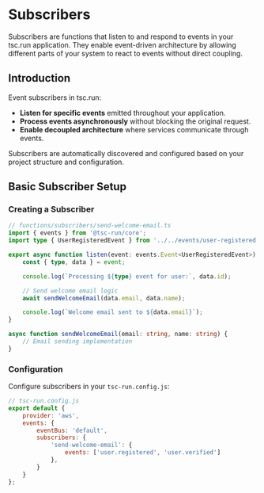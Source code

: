 # Subscribers

Subscribers are functions that listen to and respond to events in your tsc.run application. They enable event-driven architecture by allowing different parts of your system to react to events without direct coupling.

## Introduction

Event subscribers in tsc.run:

- **Listen for specific events** emitted throughout your application.
- **Process events asynchronously** without blocking the original request.
- **Enable decoupled architecture** where services communicate through events.

Subscribers are automatically discovered and configured based on your project structure and configuration.

## Basic Subscriber Setup

### Creating a Subscriber

```typescript
// functions/subscribers/send-welcome-email.ts
import { events } from '@tsc-run/core';
import type { UserRegisteredEvent } from '../../events/user-registered.js';

export async function listen(event: events.Event<UserRegisteredEvent>) {
    const { type, data } = event;

    console.log(`Processing ${type} event for user:`, data.id);

    // Send welcome email logic
    await sendWelcomeEmail(data.email, data.name);

    console.log(`Welcome email sent to ${data.email}`);
}

async function sendWelcomeEmail(email: string, name: string) {
    // Email sending implementation
}
```

### Configuration

Configure subscribers in your `tsc-run.config.js`:

```javascript
// tsc-run.config.js
export default {
    provider: 'aws',
    events: {
        eventBus: 'default',
        subscribers: {
            'send-welcome-email': {
                events: ['user.registered', 'user.verified']
            },
        }
    }
};
```
